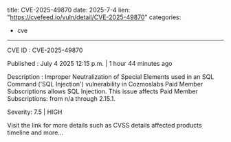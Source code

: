  
title: CVE-2025-49870
date: 2025-7-4
lien: "https://cvefeed.io/vuln/detail/CVE-2025-49870"
categories:
  - cve
---

CVE ID : CVE-2025-49870

Published :  July 4
2025
12:15 p.m. | 1 hour
44 minutes ago

Description : Improper Neutralization of Special Elements used in an SQL Command ('SQL Injection') vulnerability in Cozmoslabs Paid Member Subscriptions allows SQL Injection. This issue affects Paid Member Subscriptions: from n/a through 2.15.1.

Severity: 7.5 | HIGH

Visit the link for more details
such as CVSS details
affected products
timeline
and more...
